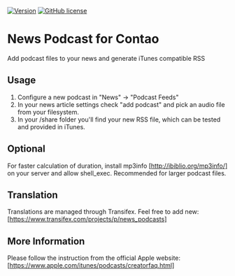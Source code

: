 [![Version](http://img.shields.io/packagist/v/clickpress/contao-news-podcasts.svg?style=flat-square)](http://packagist.com/packages/clickpress/contao-news-podcasts)  [![GitHub license](https://img.shields.io/badge/license-GPL-blue.svg?style=flat-square)](https://raw.githubusercontent.com/stefansl/news_podcasts/master/LICENSE)

# News Podcast for Contao

Add podcast files to your news and generate iTunes compatible RSS

## Usage
1. Configure a new podcast in "News" -> "Podcast Feeds"
2. In your news article settings check "add podcast" and pick an audio file from your filesystem.
3. In your /share folder you'll find your new RSS file, which can be tested and provided in iTunes.

## Optional
For faster calculation of duration, install mp3info [http://ibiblio.org/mp3info/] on your server and allow shell_exec.
Recommended for larger podcast files.

## Translation
Translations are managed through Transifex. Feel free to add new: [https://www.transifex.com/projects/p/news_podcasts]

## More Information
Please follow the instruction from the official Apple website: [https://www.apple.com/itunes/podcasts/creatorfaq.html]
